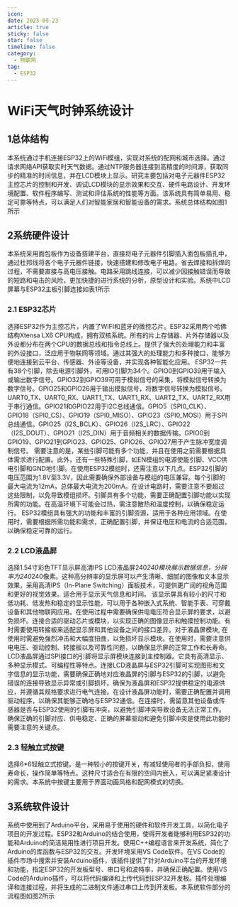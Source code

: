 ```yaml
---
icon: 
date: 2023-09-23
article: true
sticky: false
star: false
timeline: false
category:
  - 物联网
tag:
  - ESP32
---
```



# WiFi天气时钟系统设计

## 1总体结构
本系统通过手机连接ESP32上的WiFi模组，实现对系统的配网和城市选择。通过请求网络API获取实时天气数据。通过NTP服务器连接到高精度的时间源，获取同步的精准的时间信息，并在LCD模块上显示。研究主要包括对电子元器件ESP32主控芯片的控制和开发、调试LCD模块的显示效果和交互、硬件电路设计、开发环境配置、软件程序编写、测试和评估系统的性能等方面。该系统具有简单易用、稳定可靠等特点，可以满足人们对智能家居和智能设备的需求。系统总体结构如图1所示

## 2系统硬件设计
本系统采用面包板作为设备搭建平台，直接将电子元器件引脚插入面包板插孔中，通过杜邦线将各个电子元器件链接，快速搭建和修改电子电路。省去焊接和拆焊的过程，不需要直接与高电压接触。电路采用跳线连接，可以减少因接触错误而导致的短路和电击的风险，更加快捷的进行系统的分析，原型设计和实验。系统中LCD屏幕与ESP32主板引脚连接如表1所示

### 2.1 ESP32芯片
选择ESP32作为主控芯片，内置了WIFI和蓝牙的微控芯片。ESP32采用两个哈佛结构Xtensa LX6 CPU构成，拥有双核系统。所有的片上存储器、片外存储器以及外设都分布在两个CPU的数据总线和指令总线上。提供了强大的处理能力和丰富的外设接口，泛应用于物联网等领域。通过其强大的处理能力和多种接口，能够方便地连接到云平台、传感器、外设等设备，并实现各种智能化应用。 
ESP32一共有38个引脚，除去电源引脚外，可用IO引脚为34个。GPIO0到GPIO39用于输入或输出数字信号。GPIO32到GPIO39可用于模拟信号的采集，将模拟信号转换为数字信号。GPIO25和GPIO26用于输出模拟信号，将数字信号转换为模拟信号。UART0_TX、UART0_RX、UART1_TX、UART1_RX、UART2_TX、UART2_RX用于串行通信。GPIO21和GPIO22用于I2C总线通信。GPIO5（SPI0_CLK）、GPIO18（SPI0_CS）、GPIO19（SPI0_MISO）、GPIO23（SPI0_MOSI）用于SPI总线通信。GPIO25（I2S_BCLK）、GPIO26（I2S_LRC）、GPIO22（I2S_DOUT）、GPIO21（I2S_DIN）用于音频相关的数据传输。GPIO0到GPIO19、GPIO21到GPIO23、GPIO25、GPIO26、GPIO27用于产生脉冲宽度调制信号。
需要注意的是，某些引脚可能有多个功能，并且在使用之前需要根据具体需求进行配置。此外，还有一些特殊引脚，如EN模组的电源使能引脚、VCC供电引脚和GND地引脚。在使用ESP32模组时，还需注意以下几点。ESP32引脚的电压范围为1.8V至3.3V，因此需要确保外部设备与模组的电压兼容。每个引脚的最大电流为12mA，总体最大电流为200mA。在设计电路时，需要注意不要超过这些限制，以免导致模组损坏。引脚具有多个功能，需要正确配置引脚功能以实现所需的功能。在高温环境下可能会过热，需注意散热和温度控制，以确保稳定运行。
ESP32模组具有强大的功能和丰富的引脚资源，适用于各种应用领域。在使用时，需要根据所需功能和需求，正确配置引脚，并保证电压和电流的合适范围，以确保稳定可靠的运行。

### 2.2 LCD液晶屏
选择1.54寸彩色TFT显示屏高清IPS LCD液晶屏240*240模块展示数据信息，分辨率为240*240像素。这种高分辨率的显示屏可以产生清晰、细腻的图像和文本显示效果，采用高清IPS（In-Plane Switching）面板技术，可提供更广阔的视角范围和更好的视觉效果。适合用于显示天气信息和时间。
该显示屏具有较小的尺寸和低功耗、低发热和稳定的显示性能，可以用于各种嵌入式系统、智能手表、可穿戴设备和其他物联网应用。在使用过程中需要确保供电电压符合显示屏的要求，以避免损坏。连接合适的驱动芯片或模块，以实现正确的图像显示和触摸控制功能。有时需要使用转接板来适配显示屏和其他设备之间的接口差异。对于液晶屏模块, 在使用时需避免强烈冲击和大幅度扭曲，以免损坏显示模块。在使用时，需要注意供电电压、驱动控制、转接板以及可靠性问题，以确保显示屏的正常工作和长寿命。
LCD液晶屏通过SPI接口的引脚将显示屏模块连接到主控制器。它具有高清显示、多种显示模式、可编程性等特点。连接LCD液晶屏与ESP32引脚可实现图形和文字信息的显示功能，需要确保正确地对应液晶屏的引脚与ESP32的引脚，以避免错误的连接导致显示异常或引脚损坏。确保为液晶屏和ESP32提供稳定的电源供应，并遵循其规格要求进行电气连接。在设计液晶屏功能时，需要正确配置并调用驱动程序，以确保其能够正确地与ESP32通信。在连接时，需留意其他设备或传感器是否与ESP32使用的引脚有冲突，以避免引脚冲突导致设备无法正常工作。确保正确的引脚对应、供电稳定、正确的屏幕驱动和避免引脚冲突是使用此功能时需要注意的关键点。

### 2.3 轻触立式按键
选择6*6轻触立式按键。是一种较小的按键开关，有减轻使用者的手部负担，使用寿命长，操作简单等特点。这种尺寸适合在有限的空间内嵌入，可以满足紧凑设计的需求。本系统中按键主要用于界面动画风格和配网模式的切换。

## 3系统软件设计
系统中使用到了Arduino平台，采用易于使用的硬件和软件开发工具，以简化电子项目的开发过程。ESP32和Arduino的结合使用，使得开发者能够利用ESP32的功能和Arduino的简洁易用性进行项目开发。使用C++编程语言来开发系统，简化了Arduino的库函数与ESP32的交互。开发环境采用VS Code软件。在VS Code的插件市场中搜索并安装Arduino插件，该插件提供了针对Arduino平台的开发环境和功能，指定ESP32的开发板型号、串口号和波特率，并确保正确配置。使用VS Code的Arduino插件，可以将代码编译和上传代码到ESP32开发板。插件处理编译和连接过程，并将生成的二进制文件通过串口上传到开发板。本系统软件部分的流程图如图2所示
